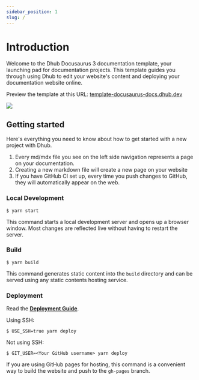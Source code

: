 ```yaml
---
sidebar_position: 1
slug: /
---
```


# Introduction

Welcome to the Dhub Docusaurus 3 documentation template, your launching pad for documentation projects. This template guides you through using Dhub to edit your website's content and deploying your documentation website online.

Preview the template at this URL: [template-docusaurus-docs.dhub.dev](http://template-docusaurus-docs.dhub.dev)

![](/img/isr.png)

## Getting started

Here's everything you need to know about how to get started with a new project with Dhub.

1. Every md/mdx file you see on the left side navigation represents a page on your documentation.
2. Creating a new markdown file will create a new page on your website
3. If you have GitHub CI set up, every time you push changes to GitHub, they will automatically appear on the web.

### Local Development

```
$ yarn start
```

This command starts a local development server and opens up a browser window. Most changes are reflected live without having to restart the server.

### Build

```
$ yarn build
```

This command generates static content into the `build` directory and can be served using any static contents hosting service.

### Deployment

Read the [**Deployment Guide**](https://docusaurus.io/docs/deployment).

Using SSH:

```
$ USE_SSH=true yarn deploy
```

Not using SSH:

```
$ GIT_USER=<Your GitHub username> yarn deploy
```

If you are using GitHub pages for hosting, this command is a convenient way to build the website and push to the `gh-pages` branch.
